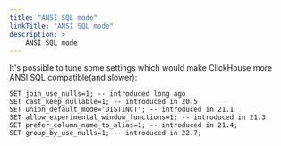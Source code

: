 ```yaml
---
title: "ANSI SQL mode"
linkTitle: "ANSI SQL mode"
description: >
    ANSI SQL mode
---
```

It's possible to tune some settings which would make ClickHouse more ANSI SQL compatible(and slower):

```
SET join_use_nulls=1; -- introduced long ago
SET cast_keep_nullable=1; -- introduced in 20.5
SET union_default_mode='DISTINCT'; -- introduced in 21.1
SET allow_experimental_window_functions=1; -- introduced in 21.3
SET prefer_column_name_to_alias=1; -- introduced in 21.4;
SET group_by_use_nulls=1; -- introduced in 22.7;
```
